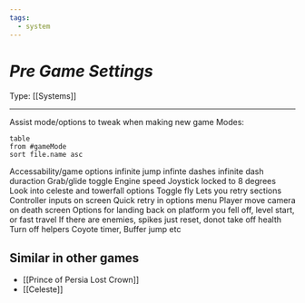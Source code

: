 ```yaml
---
tags:
  - system
---
```

# _Pre Game Settings_

Type: [[Systems]]

----


Assist mode/options to tweak when making new game
Modes:
```dataview
table
from #gameMode
sort file.name asc
```


Accessability/game options
	infinite jump
	infinte dashes
	infinite dash duraction
	Grab/glide toggle 
	Engine speed
	Joystick locked to 8 degrees
	Look into celeste and towerfall options 
	Toggle fly
		Lets you retry sections
	Controller inputs on screen 
	Quick retry in options menu 
		Player move camera on death screen 
	Options for landing back on platform you fell off, level start, or fast travel
	If there are enemies, spikes just reset, donot take off health 
	Turn off helpers
		Coyote timer, Buffer jump etc

## Similar in other games

* [[Prince of Persia Lost Crown]]
* [[Celeste]]